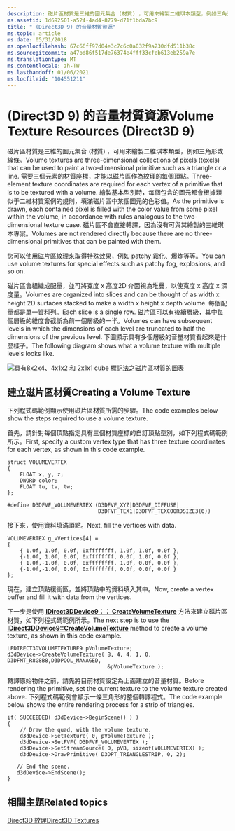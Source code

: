 ```yaml
---
description: 磁片區材質是三維的圖元集合 (材質) ，可用來繪製二維琪本類型，例如三角形或線條。
ms.assetid: 1d692501-a524-4ad4-8779-d71f1bda7bc9
title: " (Direct3D 9) 的音量材質資源"
ms.topic: article
ms.date: 05/31/2018
ms.openlocfilehash: 67c66ff97d04e3c7c6c0a032f9a230dfd511b38c
ms.sourcegitcommit: a47bd86f517de76374e4fff33cfeb613eb259a7e
ms.translationtype: MT
ms.contentlocale: zh-TW
ms.lasthandoff: 01/06/2021
ms.locfileid: "104551211"
---
```

# <a name="volume-texture-resources-direct3d-9"></a><span data-ttu-id="02124-103"> (Direct3D 9) 的音量材質資源</span><span class="sxs-lookup"><span data-stu-id="02124-103">Volume Texture Resources (Direct3D 9)</span></span>

<span data-ttu-id="02124-104">磁片區材質是三維的圖元集合 (材質) ，可用來繪製二維琪本類型，例如三角形或線條。</span><span class="sxs-lookup"><span data-stu-id="02124-104">Volume textures are three-dimensional collections of pixels (texels) that can be used to paint a two-dimensional primitive such as a triangle or a line.</span></span> <span data-ttu-id="02124-105">需要三個元素的材質座標，才能以磁片區作為紋理的每個頂點。</span><span class="sxs-lookup"><span data-stu-id="02124-105">Three-element texture coordinates are required for each vertex of a primitive that is to be textured with a volume.</span></span> <span data-ttu-id="02124-106">繪製基本型別時，每個包含的圖元都會根據類似于二維材質案例的規則，填滿磁片區中某個圖元的色彩值。</span><span class="sxs-lookup"><span data-stu-id="02124-106">As the primitive is drawn, each contained pixel is filled with the color value from some pixel within the volume, in accordance with rules analogous to the two-dimensional texture case.</span></span> <span data-ttu-id="02124-107">磁片區不會直接轉譯，因為沒有可與其繪製的三維琪本專案。</span><span class="sxs-lookup"><span data-stu-id="02124-107">Volumes are not rendered directly because there are no three-dimensional primitives that can be painted with them.</span></span>

<span data-ttu-id="02124-108">您可以使用磁片區紋理來取得特殊效果，例如 patchy 霧化、爆炸等等。</span><span class="sxs-lookup"><span data-stu-id="02124-108">You can use volume textures for special effects such as patchy fog, explosions, and so on.</span></span>

<span data-ttu-id="02124-109">磁片區會組織成配量，並可將寬度 x 高度2D 介面視為堆疊，以使寬度 x 高度 x 深度量。</span><span class="sxs-lookup"><span data-stu-id="02124-109">Volumes are organized into slices and can be thought of as width x height 2D surfaces stacked to make a width x height x depth volume.</span></span> <span data-ttu-id="02124-110">每個配量都是單一資料列。</span><span class="sxs-lookup"><span data-stu-id="02124-110">Each slice is a single row.</span></span> <span data-ttu-id="02124-111">磁片區可以有後續層級，其中每個層級的維度會截斷為前一個層級的一半。</span><span class="sxs-lookup"><span data-stu-id="02124-111">Volumes can have subsequent levels in which the dimensions of each level are truncated to half the dimensions of the previous level.</span></span> <span data-ttu-id="02124-112">下圖顯示具有多個層級的音量材質看起來是什麼樣子。</span><span class="sxs-lookup"><span data-stu-id="02124-112">The following diagram shows what a volume texture with multiple levels looks like.</span></span>

![具有8x2x4、4x1x2 和 2x1x1 cube 標記法之磁片區材質的圖表](images/level123.png)

## <a name="creating-a-volume-texture"></a><span data-ttu-id="02124-114">建立磁片區材質</span><span class="sxs-lookup"><span data-stu-id="02124-114">Creating a Volume Texture</span></span>

<span data-ttu-id="02124-115">下列程式碼範例顯示使用磁片區材質所需的步驟。</span><span class="sxs-lookup"><span data-stu-id="02124-115">The code examples below show the steps required to use a volume texture.</span></span>

<span data-ttu-id="02124-116">首先，請針對每個頂點指定具有三個材質座標的自訂頂點型別，如下列程式碼範例所示。</span><span class="sxs-lookup"><span data-stu-id="02124-116">First, specify a custom vertex type that has three texture coordinates for each vertex, as shown in this code example.</span></span>


```
struct VOLUMEVERTEX
{
    FLOAT x, y, z;
    DWORD color;
    FLOAT tu, tv, tw;
};

#define D3DFVF_VOLUMEVERTEX (D3DFVF_XYZ|D3DFVF_DIFFUSE|
                             D3DFVF_TEX1|D3DFVF_TEXCOORDSIZE3(0))
```



<span data-ttu-id="02124-117">接下來，使用資料填滿頂點。</span><span class="sxs-lookup"><span data-stu-id="02124-117">Next, fill the vertices with data.</span></span>


```
VOLUMEVERTEX g_vVertices[4] =
{
    { 1.0f, 1.0f, 0.0f, 0xffffffff, 1.0f, 1.0f, 0.0f },
    {-1.0f, 1.0f, 0.0f, 0xffffffff, 0.0f, 1.0f, 0.0f },
    { 1.0f,-1.0f, 0.0f, 0xffffffff, 1.0f, 0.0f, 0.0f },
    {-1.0f,-1.0f, 0.0f, 0xffffffff, 0.0f, 0.0f, 0.0f }
};
```



<span data-ttu-id="02124-118">現在，建立頂點緩衝區，並將頂點中的資料填入其中。</span><span class="sxs-lookup"><span data-stu-id="02124-118">Now, create a vertex buffer and fill it with data from the vertices.</span></span>

<span data-ttu-id="02124-119">下一步是使用 [**IDirect3DDevice9：： CreateVolumeTexture**](/windows/win32/api/d3d9helper/nf-d3d9helper-idirect3ddevice9-createvolumetexture) 方法來建立磁片區材質，如下列程式碼範例所示。</span><span class="sxs-lookup"><span data-stu-id="02124-119">The next step is to use the [**IDirect3DDevice9::CreateVolumeTexture**](/windows/win32/api/d3d9helper/nf-d3d9helper-idirect3ddevice9-createvolumetexture) method to create a volume texture, as shown in this code example.</span></span>


```
LPDIRECT3DVOLUMETEXTURE9 pVolumeTexture;
d3dDevice->CreateVolumeTexture( 8, 4, 4, 1, 0, D3DFMT_R8G8B8,D3DPOOL_MANAGED, 
                                &pVolumeTexture );
```



<span data-ttu-id="02124-120">轉譯原始物件之前，請先將目前材質設定為上面建立的音量材質。</span><span class="sxs-lookup"><span data-stu-id="02124-120">Before rendering the primitive, set the current texture to the volume texture created above.</span></span> <span data-ttu-id="02124-121">下列程式碼範例會顯示一條三角形的整個轉譯程式。</span><span class="sxs-lookup"><span data-stu-id="02124-121">The code example below shows the entire rendering process for a strip of triangles.</span></span>


```
if( SUCCEEDED( d3dDevice->BeginScene() ) )
{
    // Draw the quad, with the volume texture.
    d3dDevice->SetTexture( 0, pVolumeTexture );
    d3dDevice->SetFVF( D3DFVF_VOLUMEVERTEX );
    d3dDevice->SetStreamSource( 0, pVB, sizeof(VOLUMEVERTEX) );
    d3dDevice->DrawPrimitive( D3DPT_TRIANGLESTRIP, 0, 2);

   // End the scene.
   d3dDevice->EndScene();
}
```



## <a name="related-topics"></a><span data-ttu-id="02124-122">相關主題</span><span class="sxs-lookup"><span data-stu-id="02124-122">Related topics</span></span>

<dl> <dt>

[<span data-ttu-id="02124-123">Direct3D 紋理</span><span class="sxs-lookup"><span data-stu-id="02124-123">Direct3D Textures</span></span>](direct3d-textures.md)
</dt> </dl>

 

 
